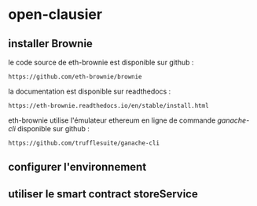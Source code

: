 # open-clausier

## installer Brownie

le code source de eth-brownie est disponible sur github :

	https://github.com/eth-brownie/brownie

la documentation est disponible sur readthedocs :

	https://eth-brownie.readthedocs.io/en/stable/install.html

eth-brownie utilise l'émulateur ethereum en ligne de commande *ganache-cli* disponible sur github :

	https://github.com/trufflesuite/ganache-cli

## configurer l'environnement



## utiliser le smart contract storeService
